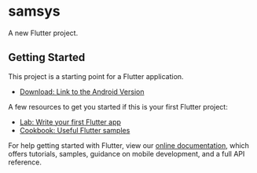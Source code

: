 # samsys

A new Flutter project.

## Getting Started

This project is a starting point for a Flutter application.
- [Download: Link to the Android Version](https://api.codemagic.io/artifacts/139cfe01-d929-439f-b448-deb3179bf625/3d7f34eb-c815-42b5-9bab-6ac64de6ca58/app-release.apk)

A few resources to get you started if this is your first Flutter project:

- [Lab: Write your first Flutter app](https://flutter.dev/docs/get-started/codelab)
- [Cookbook: Useful Flutter samples](https://flutter.dev/docs/cookbook)

For help getting started with Flutter, view our
[online documentation](https://flutter.dev/docs), which offers tutorials,
samples, guidance on mobile development, and a full API reference.
